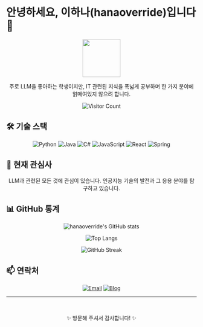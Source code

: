 # 안녕하세요, 이하나(hanaoverride)입니다 👋

<div align="center">
  <img src="https://media.giphy.com/media/WUlplcMpOCEmTGBtBW/giphy.gif" width="100">
  <br>
  <p>주로 LLM을 좋아하는 학생이지만, IT 관련된 지식을 폭넓게 공부하며 한 가지 분야에 얽매여있지 않으려 합니다.</p>
  
  ![Visitor Count](https://visitor-badge.laobi.icu/badge?page_id=hanaoverride.hanaoverride)
</div>

## 🛠️ 기술 스택
<div align="center">
  
  ![Python](https://img.shields.io/badge/Python-3776AB?style=for-the-badge&logo=python&logoColor=white)
  ![Java](https://img.shields.io/badge/Java-ED8B00?style=for-the-badge&logo=openjdk&logoColor=white)
  ![C#](https://img.shields.io/badge/C%23-239120?style=for-the-badge&logo=c-sharp&logoColor=white)
  ![JavaScript](https://img.shields.io/badge/JavaScript-F7DF1E?style=for-the-badge&logo=javascript&logoColor=black)
  ![React](https://img.shields.io/badge/React-20232A?style=for-the-badge&logo=react&logoColor=61DAFB)
  ![Spring](https://img.shields.io/badge/Spring-6DB33F?style=for-the-badge&logo=spring&logoColor=white)
  
</div>

## 🔭 현재 관심사
<div align="center">
  
  <p>LLM과 관련된 모든 것에 관심이 있습니다. 인공지능 기술의 발전과 그 응용 분야를 탐구하고 있습니다.</p>
</div>

## 📊 GitHub 통계
<div align="center">
  
  ![hanaoverride's GitHub stats](https://github-readme-stats.vercel.app/api?username=hanaoverride&show_icons=true&theme=radical)
  
  ![Top Langs](https://github-readme-stats.vercel.app/api/top-langs/?username=hanaoverride&layout=compact&theme=radical)
  
  ![GitHub Streak](https://github-readme-streak-stats.herokuapp.com/?user=hanaoverride&theme=radical)
</div>

## 📫 연락처
<div align="center">
  
  [![Email](https://img.shields.io/badge/Gmail-D14836?style=for-the-badge&logo=gmail&logoColor=white)](mailto:hanaoverride@gmail.com)
  [![Blog](https://img.shields.io/badge/Tistory-000000?style=for-the-badge&logo=tistory&logoColor=white)](https://hanaoverride.tistory.com)
  
</div>

---

<div align="center">
  <br>
  <p>✨ 방문해 주셔서 감사합니다! ✨</p>
</div>
